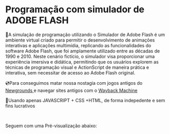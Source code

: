 # Programação com simulador de ADOBE FLASH

 🧡A simulação de programação utilizando o Simulador de Adobe Flash é um ambiente virtual criado para permitir o desenvolvimento de animações interativas e aplicações multimídia, replicando as funcionalidades do software Adobe Flash, que foi amplamente utilizado entre as décadas de 1990 e 2010. Neste cenário fictício, o simulador visa proporcionar uma experiência imersiva e didática, permitindo que os usuários explorem as técnicas de programação visual e ActionScript de maneira prática e interativa, sem necessitar de acesso ao Adobe Flash original.

💿Para conseguimos matar nossa nostagia com jogos antigos do <a href="https://www.newgrounds.com"> Newgrounds </a> e navegar sites antigos com o <a href="https://web.archive.org/"> Wayback Machine </a>

📄Usando apenas JAVASCRIPT + CSS +HTML, de forma indepedente e sem fins lucrativos

<br>

Seguem com uma Pré-visualização abaixo:
<img src="" atl="" style="width:1150px:">
